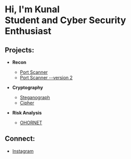 <h1>Hi, I'm Kunal <br/><a>Student</a> and <a> Cyber Security Enthusiast</a></h1>

<h2>Projects:</h2>

- <b>Recon</b>
  - [Port Scanner](https://github.com/KunalWalavalkar/port-scanner)
  - [Port Scanner --version 2](https://github.com/KunalWalavalkar/port-scanner-v2)

- <b>Cryptography</b>
  - [Steganograph](https://github.com/KunalWalavalkar/steganograph)
  - [Cipher](https://github.com/KunalWalavalkar/cipher)

- <b>Risk Analysis</b>
  - [OHORNET](https://github.com/KunalWalavalkar/OHORNET)

<h2>Connect:</h2>

- [Instagram](https://www.instagram.com/kunalxwalavalkar/)

<!-- [twitter]: https://twitter.com/joshmadakor
[youtube]: https://www.youtube.com/c/joshmadakor
[instagram]: https://www.instagram.com/kunalxwalavalkar/
[linkedin]: https://linkedin.com/in/kunal-walavalkar-58528a216/
 -->
<!--
**kunalwalavalkar/kunalwalavalkar** is a ✨ _special_ ✨ repository because its `README.md` (this file) appears on your GitHub profile.

Here are some ideas to get you started:

- 🔭 I’m currently working on ...
- 🌱 I’m currently learning ...
- 👯 I’m looking to collaborate on ...
- 🤔 I’m looking for help with ...
- 💬 Ask me about ...
- 📫 How to reach me: ...
- 😄 Pronouns: ...
- ⚡ Fun fact: ...
-->

